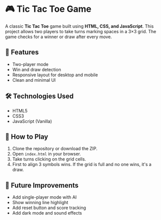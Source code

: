 # 🎮 Tic Tac Toe Game

A classic **Tic Tac Toe** game built using **HTML, CSS, and JavaScript**. This project allows two players to take turns marking spaces in a 3×3 grid. The game checks for a winner or draw after every move.

## 🚀 Features
- Two-player mode
- Win and draw detection
- Responsive layout for desktop and mobile
- Clean and minimal UI

## 🛠️ Technologies Used
- HTML5
- CSS3
- JavaScript (Vanilla)

## 🎯 How to Play
1. Clone the repository or download the ZIP.
2. Open `index.html` in your browser.
3. Take turns clicking on the grid cells.
4. First to align 3 symbols wins. If the grid is full and no one wins, it's a draw.

## 🔧 Future Improvements
- Add single-player mode with AI
- Show winning line highlight
- Add reset button and score tracking
- Add dark mode and sound effects
